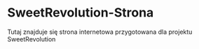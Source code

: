 # SweetRevolution-Strona
Tutaj znajduje się strona internetowa przygotowana dla projektu SweetRevolution
